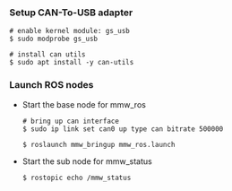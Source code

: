 ### Setup CAN-To-USB adapter 

```
# enable kernel module: gs_usb
$ sudo modprobe gs_usb

# install can utils
$ sudo apt install -y can-utils
```

### Launch ROS nodes


* Start the base node for mmw_ros

    ```
    # bring up can interface
    $ sudo ip link set can0 up type can bitrate 500000
    
    $ roslaunch mmw_bringup mmw_ros.launch
    ```


* Start the sub node for mmw_status

  ```
  $ rostopic echo /mmw_status
  ```

  

